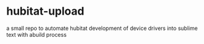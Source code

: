 # hubitat-upload
a small repo to automate hubitat development of device drivers into sublime text with abuild process 
